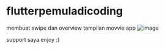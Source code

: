 # flutterpemuladicoding
membuat swipe dan overview
tampilan movvie app
![image](https://user-images.githubusercontent.com/80655981/174704526-86fbefb2-b52c-4ea1-8406-1247cdba8c7a.png)






support saya 
enjoy :)
